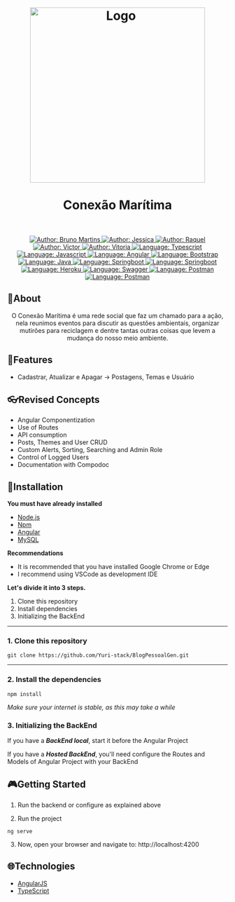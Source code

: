 <h1 align="center">
	<img src="https://i.imgur.com/1ivr7ac.png"  alt="Logo"  width="400"><br><br>
    Conexão Marítima
</h1>

<div>
    <p align="center">
        <em>
            <br><br>
        </em>
    <a href="https://www.linkedin.com/in/bruno-martins-8667b0180/" target="_blank">
        <img src="https://img.shields.io/static/v1?label=Author&message=Bruno&color=00ba6d&style=for-the-badge&logo=LinkedIn" alt="Author: Bruno Martins">
    </a>
    <a href="https://www.linkedin.com/in/jessicamiwasaki/" target="_blank">
        <img src="https://img.shields.io/static/v1?label=Author&message=Jessica&color=00ba6d&style=for-the-badge&logo=LinkedIn" alt="Author: Jessica">
    </a>
    <a href="https://www.linkedin.com/in/raquel-da-concei%C3%A7%C3%A3o-silva-ab0285189/" target="_blank">
        <img src="https://img.shields.io/static/v1?label=Author&message=Raquel&color=00ba6d&style=for-the-badge&logo=LinkedIn" alt="Author: Raquel">
    </a>
    <a href="https://www.linkedin.com/in/victorvalencio/" target="_blank">
        <img src="https://img.shields.io/static/v1?label=Author&message=Victor&color=00ba6d&style=for-the-badge&logo=LinkedIn" alt="Author: Victor">
    </a>
     <a href="https://www.linkedin.com/in/vit%C3%B3ria-de-lara/" target="_blank">
        <img src="https://img.shields.io/static/v1?label=Author&message=Vitoria&color=00ba6d&style=for-the-badge&logo=LinkedIn" alt="Author: Vitoria">
    </a>
    <a href="#">
        <img src="https://img.shields.io/static/v1?label=Language&message=Typescript&color=blue&style=for-the-badge&logo=Typescript" alt="Language: Typescript">
    </a>
    <a href="#">
        <img src="https://img.shields.io/static/v1?label=Language&message=Javascript&color=yellow&style=for-the-badge&logo=JavaScript" alt="Language: Javascript">
    </a>
    <a  href="#">
      <img  src="https://img.shields.io/static/v1?label=Framework&message=Angular&color=e23237&style=for-the-badge&logo=Angular"  alt="Language: Angular">
    </a>
    <a href="#">
      <img  src="https://img.shields.io/static/v1?label=Language&message=Bootstrap&color=563d7c&style=for-the-badge&logo=Bootstrap"  alt="Language: Bootstrap">
    </a>
    <a href="#">
		<img  src="https://img.shields.io/static/v1?label=Language&message=Java&color=red&style=for-the-badge&logo=Java"  alt="Language: Java">
	</a>
	<a href="#">
		<img src="https://img.shields.io/static/v1?label=Framework&message=Springboot&color=green&style=for-the-badge&logo=Ghost"  alt="Language: Springboot">
	</a>
   <a href="#">
		<img src="https://img.shields.io/static/v1?label=Framework&message=Security Basic Authentication&color=green&style=for-the-badge&logo=Ghost"  alt="Language: Springboot">
	</a>
   <a href="#">
		<img src="https://img.shields.io/static/v1?label=&message=Heroku&color=dark&style=for-the-badge&logo=Ghost"  alt="Language: Heroku">
	</a>
   <a href="#">
		<img src="https://img.shields.io/static/v1?label=Framework&message=Swagger&color=dark&style=for-the-badge&logo=Ghost"  alt="Language: Swagger">
	</a>
   <a href="#">
		<img src="https://img.shields.io/static/v1?label=Tests&message=Postman&color=dark&style=for-the-badge&logo=Ghost"  alt="Language: Postman">
	</a>
   <a href="#">
		<img src="https://img.shields.io/static/v1?label=Banco de dados&message=PostgreSQL&color=blue&style=for-the-badge&logo=Ghost"  alt="Language: Postman">
	</a>
    </p>
</div>

## 📌About

<div>
    <p align="center">
        O Conexão Marítima é uma rede social que faz um chamado para a ação, nela reunimos eventos para discutir as questões ambientais, organizar mutirões para reciclagem e dentre tantas outras coisas que levem a mudança do nosso meio ambiente.
    </p>
</div>

## 🚀Features

- Cadastrar, Atualizar e Apagar -> Postagens, Temas e Usuário

## 👓Revised Concepts

- Angular Componentization
- Use of Routes
- API consumption
- Posts, Themes and User CRUD
- Custom Alerts, Sorting, Searching and Admin Role
- Control of Logged Users
- Documentation with Compodoc
## 📕Installation

**You must have already installed**
- [Node.js](https://nodejs.org/en/)
- [Npm](https://www.npmjs.com/)
- [Angular](https://angular.io/guide/setup-local)
- [MySQL](https://dev.mysql.com/downloads/)

**Recommendations**
-   It is recommended that you have installed Google Chrome or Edge
-   I recommend using VSCode as development IDE

**Let's divide it into 3 steps.**
1. Clone this repository
2. Install dependencies
3. Initializing the BackEnd
  ---
### 1. Clone this repository
```
git clone https://github.com/Yuri-stack/BlogPessoalGen.git
```
---
### 2. Install the dependencies
```
npm install
```

*Make sure your internet is stable, as this may take a while* 

### 3. Initializing the BackEnd

If you have a ***BackEnd local***, start it before the Angular Project

If you have a ***Hosted BackEnd***, you'll need configure the Routes and Models of Angular Project with your BackEnd 

## 🎮Getting Started

1. Run the backend or configure as explained above 

2. Run the project
```
ng serve
```
3. Now, open your browser and navigate to: http://localhost:4200

## 🌐Technologies

- [AngularJS](https://angular.io/)
- [TypeScript](https://www.typescriptlang.org/)
